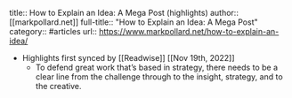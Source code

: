 title:: How to Explain an Idea: A Mega Post (highlights)
author:: [[markpollard.net]]
full-title:: "How to Explain an Idea: A Mega Post"
category:: #articles
url:: https://www.markpollard.net/how-to-explain-an-idea/

- Highlights first synced by [[Readwise]] [[Nov 19th, 2022]]
	- To defend great work that’s based in strategy, there needs to be a clear line from the challenge through to the insight, strategy, and to the creative.